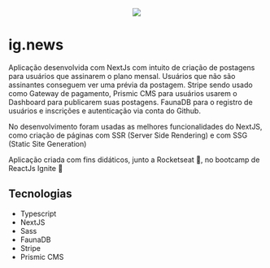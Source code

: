<p align="center">
  <img src="https://user-images.githubusercontent.com/24718475/115431758-098c5180-a1dc-11eb-8117-d93ec0525b3f.png">
</p>

<h1>ig.news</h1>
<p>
  Aplicação desenvolvida com NextJs com intuito de criação de postagens para usuários que assinarem o plano mensal. Usuários que não são assinantes conseguem ver uma prévia da postagem. Stripe sendo usado como Gateway de pagamento, Prismic CMS para usuários usarem o Dashboard para publicarem suas postagens. FaunaDB para o registro de usuários e inscrições e autenticação via conta do Github.
</p>
<p>
  No desenvolvimento foram usadas as melhores funcionalidades do NextJS, como criação de páginas com SSR (Server Side Rendering) e com SSG (Static Site Generation)
</p>
<p>
  Aplicação criada com fins didáticos, junto a Rocketseat 💜, no bootcamp de ReactJs Ignite 🚀
</p>

<h2>Tecnologias</h2>
<ul>
  <li>Typescript</li>
  <li>NextJS</li>
  <li>Sass</li>
  <li>FaunaDB</li>
  <li>Stripe</li>
  <li>Prismic CMS</li>
</ul>
